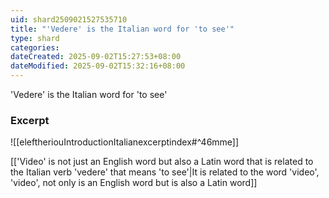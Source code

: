 ```yaml
---
uid: shard2509021527535710
title: "'Vedere' is the Italian word for 'to see'"
type: shard
categories:
dateCreated: 2025-09-02T15:27:53+08:00
dateModified: 2025-09-02T15:32:16+08:00
---
```

'Vedere' is the Italian word for 'to see'

### Excerpt
![[eleftheriouIntroductionItalianexcerptindex#^46mme]]

[['Video' is not just an English word but also a Latin word that is related to the Italian verb 'vedere' that means 'to see'|It is related to the word 'video', 'video', not only is an English word but is also a Latin word]]